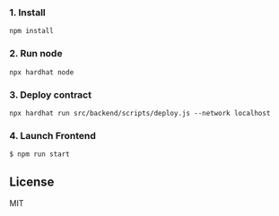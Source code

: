 ### 1. Install

`npm install`

### 2. Run node

`npx hardhat node`

### 3. Deploy contract

`npx hardhat run src/backend/scripts/deploy.js --network localhost`

### 4. Launch Frontend

`$ npm run start`

## License

MIT
